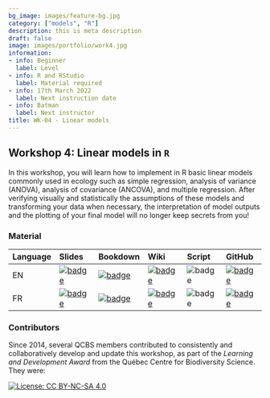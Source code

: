 ```yaml
---
bg_image: images/feature-bg.jpg
category: ["models", "R"]
description: this is meta description
draft: false
image: images/portfolio/work4.jpg
information:
- info: Beginner
  label: Level
- info: R and RStudio
  label: Material required
- info: 17th March 2022
  label: Next instruction date
- info: Batman
  label: Next instructor
title: WK-04 - Linear models
---
```


## Workshop 4: Linear models in `R`

In this workshop, you will learn how to implement in R basic linear models commonly used in ecology such as simple regression, analysis of variance (ANOVA), analysis of covariance (ANCOVA), and multiple regression. After verifying visually and statistically the assumptions of these models and transforming your data when necessary, the interpretation of model outputs and the plotting of your final model will no longer keep secrets from you!

### Material

Language | Slides | Bookdown | Wiki | Script | GitHub 
:--------|:-------|:-----|:-----|:------ |:-------
EN | [![badge](https://img.shields.io/static/v1?style=flat&label=Slides&message=04&color=red&logo=html5)](https://qcbsrworkshops.github.io/workshop04/pres-en/workshop04-pres-en.html) | [![badge](https://img.shields.io/static/v1?style=flat&label=book&message=04&logo=github)](https://qcbsrworkshops.github.io/workshop04/book-en/index.html) | [![badge](https://img.shields.io/static/v1?style=flat&label=wiki&message=04&logo=wikipedia)](https://wiki.qcbs.ca/r_workshop4) | ![badge](https://img.shields.io/static/v1?style=flat&label=script&message=04&color=2a50b8&logo=r) | [![badge](https://img.shields.io/static/v1?style=flat&label=repo&message=dev&color=6f42c1&logo=github)](https://github.com/QCBSRworkshops/workshop04) 
FR | [![badge](https://img.shields.io/static/v1?style=flat&label=Diapos&message=04&color=red&logo=html5)](https://qcbsrworkshops.github.io/workshop04/pres-fr/workshop04-pres-fr.html) | [![badge](https://img.shields.io/static/v1?style=flat&label=livre&message=04&logo=github)](https://qcbsrworkshops.github.io/workshop04/book-fr/index.html) | [![badge](https://img.shields.io/static/v1?style=flat&label=wiki&message=04&logo=wikipedia)](https://wiki.qcbs.ca/r_atelier4) | ![badge](https://img.shields.io/static/v1?style=flat&label=script&message=04&color=2a50b8&logo=r) | [![badge](https://img.shields.io/static/v1?style=flat&label=repo&message=dev&color=6f42c1&logo=github)](https://github.com/QCBSRworkshops/workshop04) 

### Contributors 

Since 2014, several QCBS members contributed to consistently and collaboratively develop and update this workshop, as part of the *Learning and Development Award* from the Québec Centre for Biodiversity Science. They were:

[![License: CC BY-NC-SA 4.0](https://img.shields.io/badge/License-CC%20BY--NC--SA%204.0-lightgrey.svg)](https://creativecommons.org/licenses/by-nc-sa/4.0/)